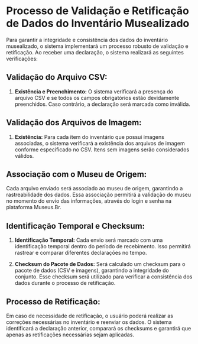 # Processo de Validação e Retificação de Dados do Inventário Musealizado

Para garantir a integridade e consistência dos dados do inventário musealizado, o sistema implementará um processo robusto de validação e retificação. Ao receber uma declaração, o sistema realizará as seguintes verificações:

## Validação do Arquivo CSV:

1. **Existência e Preenchimento:** O sistema verificará a presença do arquivo CSV e se todos os campos obrigatórios estão devidamente preenchidos. Caso contrário, a declaração será marcada como inválida.

## Validação dos Arquivos de Imagem:

1. **Existência:** Para cada item do inventário que possui imagens associadas, o sistema verificará a existência dos arquivos de imagem conforme especificado no CSV. Itens sem imagens serão considerados válidos.

## Associação com o Museu de Origem:

Cada arquivo enviado será associado ao museu de origem, garantindo a rastreabilidade dos dados. Essa associação permitirá a validação do museu no momento do envio das informações, através do login e senha na plataforma Museus.Br.

## Identificação Temporal e Checksum:

1. **Identificação Temporal:** Cada envio será marcado com uma identificação temporal dentro do período de recebimento. Isso permitirá rastrear e comparar diferentes declarações no tempo.

2. **Checksum do Pacote de Dados:** Será calculado um checksum para o pacote de dados (CSV e imagens), garantindo a integridade do conjunto. Esse checksum será utilizado para verificar a consistência dos dados durante o processo de retificação.

## Processo de Retificação:

Em caso de necessidade de retificação, o usuário poderá realizar as correções necessárias no inventário e reenviar os dados. O sistema identificará a declaração anterior, comparará os checksums e garantirá que apenas as retificações necessárias sejam aplicadas.